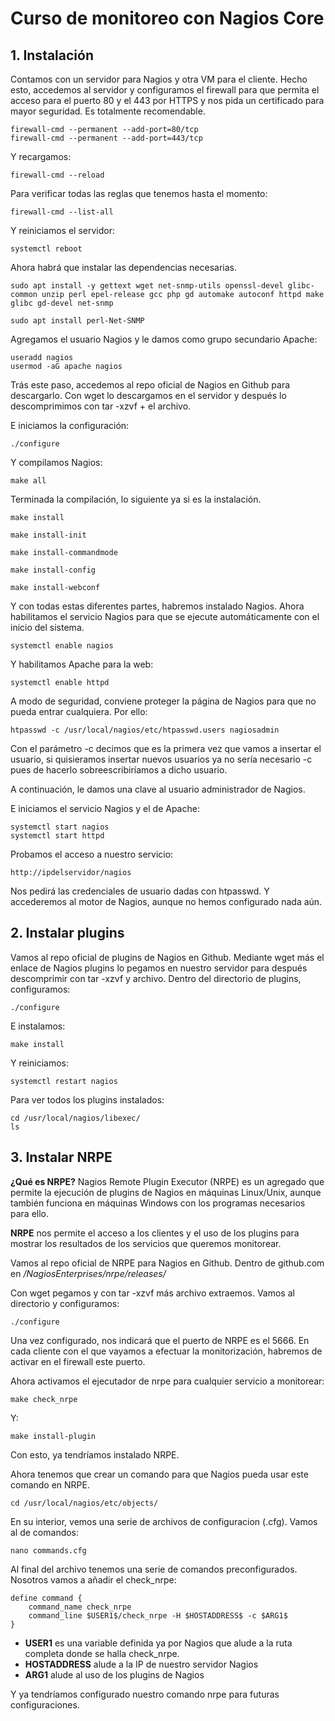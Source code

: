 # Curso de monitoreo con Nagios Core

## 1. Instalación 

Contamos con un servidor para Nagios y otra VM para el cliente. Hecho esto, accedemos al servidor y configuramos el firewall para que permita el acceso para el puerto 80 y el 443 por HTTPS y nos pida un certificado para mayor seguridad. Es totalmente recomendable.

``` 
firewall-cmd --permanent --add-port=80/tcp
firewall-cmd --permanent --add-port=443/tcp
``` 

Y recargamos:

``` 
firewall-cmd --reload
``` 

Para verificar todas las reglas que tenemos hasta el momento:

```
firewall-cmd --list-all
``` 

Y reiniciamos el servidor:

``` 
systemctl reboot
``` 

Ahora habrá que instalar las dependencias necesarias. 

```
sudo apt install -y gettext wget net-snmp-utils openssl-devel glibc-common unzip perl epel-release gcc php gd automake autoconf httpd make glibc gd-devel net-snmp
``` 

```
sudo apt install perl-Net-SNMP
``` 

Agregamos el usuario Nagios y le damos como grupo secundario Apache:

``` 
useradd nagios
usermod -aG apache nagios
``` 

Trás este paso, accedemos al repo oficial de Nagios en Github para descargarlo. Con wget lo descargamos en el servidor y después lo descomprimimos con tar -xzvf + el archivo.

E iniciamos la configuración:

``` 
./configure
``` 

Y compilamos Nagios:

``` 
make all
``` 

Terminada la compilación, lo siguiente ya si es la instalación. 

``` 
make install
``` 

``` 
make install-init
``` 

``` 
make install-commandmode
``` 

``` 
make install-config
``` 

``` 
make install-webconf
``` 

Y con todas estas diferentes partes, habremos instalado Nagios. Ahora habilitamos el servicio Nagios para que se ejecute automáticamente con el inicio del sistema.

``` 
systemctl enable nagios
``` 

Y habilitamos Apache para la web:

``` 
systemctl enable httpd
``` 

A modo de seguridad, conviene proteger la página de Nagios para que no pueda entrar cualquiera. Por ello:

``` 
htpasswd -c /usr/local/nagios/etc/htpasswd.users nagiosadmin
``` 

Con el parámetro -c decimos que es la primera vez que vamos a insertar el usuario, si quisieramos insertar nuevos usuarios ya no sería necesario -c pues de hacerlo sobreescribiríamos a dicho usuario.

A continuación, le damos una clave al usuario administrador de Nagios.

E iniciamos el servicio Nagios y el de Apache:

``` 
systemctl start nagios
systemctl start httpd
``` 

Probamos el acceso a nuestro servicio:

``` 
http://ipdelservidor/nagios
``` 

Nos pedirá las credenciales de usuario dadas con htpasswd. Y accederemos al motor de Nagios, aunque no hemos configurado nada aún. 


## 2. Instalar plugins

Vamos al repo oficial de plugins de Nagios en Github. Mediante wget más el enlace de Nagios plugins lo pegamos en nuestro servidor para después descomprimir con tar -xzvf y archivo. Dentro del directorio de plugins, configuramos:

``` 
./configure
``` 

E instalamos:

``` 
make install
``` 

Y reiniciamos:

``` 
systemctl restart nagios
``` 

Para ver todos los plugins instalados:

``` 
cd /usr/local/nagios/libexec/
ls
```

## 3. Instalar NRPE

**¿Qué es NRPE?** Nagios Remote Plugin Executor (NRPE) es un agregado que permite la ejecución de plugins de Nagios en máquinas Linux/Unix, aunque también funciona en máquinas Windows con los programas necesarios para ello.

**NRPE** nos permite el acceso a los clientes y el uso de los plugins para mostrar los resultados de los servicios que queremos monitorear.

Vamos al repo oficial de NRPE para Nagios en Github. Dentro de github.com en */NagiosEnterprises/nrpe/releases/*

Con wget pegamos y con tar -xzvf más archivo extraemos. Vamos al directorio y configuramos:

``` 
./configure
``` 

Una vez configurado, nos indicará que el puerto de NRPE es el 5666. En cada cliente con el que vayamos a efectuar la monitorización, habremos de activar en el firewall este puerto. 

Ahora activamos el ejecutador de nrpe para cualquier servicio a monitorear:

``` 
make check_nrpe
``` 

Y:

``` 
make install-plugin
``` 

Con esto, ya tendríamos instalado NRPE. 

Ahora tenemos que crear un comando para que Nagios pueda usar este comando en NRPE.

``` 
cd /usr/local/nagios/etc/objects/
``` 

En su interior, vemos una serie de archivos de configuracion (.cfg). Vamos al de comandos:

``` 
nano commands.cfg
```

Al final del archivo tenemos una serie de comandos preconfigurados. Nosotros vamos a añadir el check_nrpe:

``` 
define command {
    command_name check_nrpe
    command_line $USER1$/check_nrpe -H $HOSTADDRESS$ -c $ARG1$
}
``` 

* **USER1** es una variable definida ya por Nagios que alude a la ruta completa donde se halla check_nrpe.
* **HOSTADDRESS** alude a la IP de nuestro servidor Nagios
* **ARG1** alude al uso de los plugins de Nagios

Y ya tendríamos configurado nuestro comando nrpe para futuras configuraciones.






























